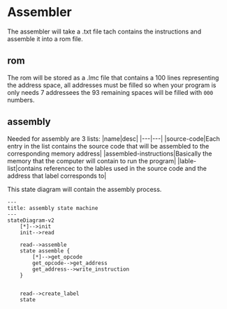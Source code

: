 # Assembler
The assembler will take a .txt file tach contains the instructions and assemble it into a rom file.

## rom
The rom will be stored as a .lmc file that contains a 100 lines representing the address space, all addresses must be filled so when your program is only needs 7 addressees the 93 remaining spaces will be filled with `000` numbers.

## assembly
Needed for assembly are 3 lists:
|name|desc|
|---|---|
|source-code|Each entry in the list contains the source code that will be assembled to the corresponding memory address|
|assembled-instructions|Basically the memory that the computer will contain to run the program|
|lable-list|contains referencec to the lables used in the source code and the address that label corresponds to|

This state diagram will contain the assembly process.
```mermaid
---
title: assembly state machine
---
stateDiagram-v2
    [*]-->init
    init-->read

    read-->assemble
    state assemble {
        [*]-->get_opcode
        get_opcode-->get_address
        get_address-->write_instruction
    }


    read-->create_label
    state

```